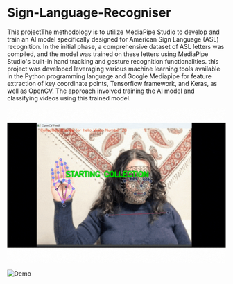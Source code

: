 # Sign-Language-Recogniser

This projectThe  methodology is  to utilize MediaPipe Studio to develop and train an AI model specifically designed for American Sign Language (ASL) recognition. In the initial phase, a comprehensive dataset of ASL letters was compiled, and the model was trained on these letters using MediaPipe Studio's built-in hand tracking and gesture recognition functionalities.
this project was developed leveraging various machine learning tools available in the Python programming language and Google Mediapipe for feature extraction of key coordinate points, Tensorflow framework, and Keras, as well as OpenCV. The approach involved training the AI model and classifying videos using this trained model.

![Data collection](https://github.com/SheidaRa/Sign-Language-Recogniser/blob/main/Data%20Collection.gif "Collecting Data")


![Demo](https://github.com/SheidaRa/Sign-Language-Recogniser/blob/main/Demo.gif "Demo")
